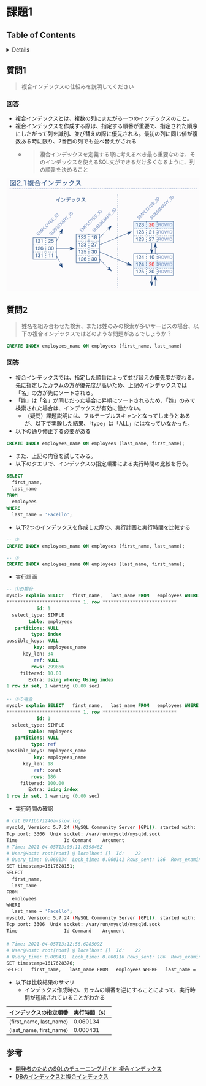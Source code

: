 # 課題1

## Table of Contents
<!-- START doctoc generated TOC please keep comment here to allow auto update -->
<!-- DON'T EDIT THIS SECTION, INSTEAD RE-RUN doctoc TO UPDATE -->
<details>
<summary>Details</summary>

- [質問1](#%E8%B3%AA%E5%95%8F1)
  - [回答](#%E5%9B%9E%E7%AD%94)
- [質問2](#%E8%B3%AA%E5%95%8F2)
  - [回答](#%E5%9B%9E%E7%AD%94-1)
- [参考](#%E5%8F%82%E8%80%83)

</details>
<!-- END doctoc generated TOC please keep comment here to allow auto update -->

## 質問1

> 複合インデックスの仕組みを説明してください

### 回答

- 複合インデックスとは、複数の列にまたがる一つのインデックスのこと。
- 複合インデックスを作成する際は、指定する順番が重要で、指定された順序にしたがって列を識別、並び替えの際に優先される。最初の列に同じ値が複数ある時に限り、2番目の列でも並べ替えがされる
  - > 複合インデックスを定義する際に考えるべき最も重要なのは、そのインデックスを使えるSQL文ができるだけ多くなるように、列の順番を決めること

![](../../../assets/multiple_index.png)

## 質問2

> 姓名を組み合わせた検索、または姓のみの検索が多いサービスの場合、以下の複合インデックスではどのような問題があるでしょうか？

```sql
CREATE INDEX employees_name ON employees (first_name, last_name)
```

### 回答

- 複合インデックスでは、指定した順番によって並び替えの優先度が変わる。先に指定したカラムの方が優先度が高いため、上記のインデックスでは「名」の方が先にソートされる。
- 「姓」は「名」が同じだった場合に昇順にソートされるため、「姓」のみで検索された場合は、インデックスが有効に働かない。
  - （疑問）課題説明には、フルテーブルスキャンとなってしまうとあるが、以下で実験した結果、「type」は「ALL」にはなっていなかった。
- 以下の通り修正する必要がある

```sql
CREATE INDEX employees_name ON employees (last_name, first_name);
```

- また、上記の内容を試してみる。
- 以下のクエリで、インデックスの指定順番による実行時間の比較を行う。

```sql
SELECT
  first_name,
  last_name
FROM
  employees
WHERE
  last_name = 'Facello';
```

- 以下2つのインデックスを作成した際の、実行計画と実行時間を比較する

```sql
-- ①
CREATE INDEX employees_name ON employees (first_name, last_name);
```

```sql
-- ②
CREATE INDEX employees_name ON employees (last_name, first_name);
```

- 実行計画

```sql
-- ①の場合
mysql> explain SELECT   first_name,   last_name FROM   employees WHERE   last_name = 'Facello'\G
*************************** 1. row ***************************
           id: 1
  select_type: SIMPLE
        table: employees
   partitions: NULL
         type: index
possible_keys: NULL
          key: employees_name
      key_len: 34
          ref: NULL
         rows: 299866
     filtered: 10.00
        Extra: Using where; Using index
1 row in set, 1 warning (0.00 sec)

-- ②の場合
mysql> explain SELECT   first_name,   last_name FROM   employees WHERE   last_name = 'Facello'\G
*************************** 1. row ***************************
           id: 1
  select_type: SIMPLE
        table: employees
   partitions: NULL
         type: ref
possible_keys: employees_name
          key: employees_name
      key_len: 18
          ref: const
         rows: 186
     filtered: 100.00
        Extra: Using index
1 row in set, 1 warning (0.00 sec)
```

- 実行時間の確認

```bash
# cat 0771bb71246a-slow.log
mysqld, Version: 5.7.24 (MySQL Community Server (GPL)). started with:
Tcp port: 3306  Unix socket: /var/run/mysqld/mysqld.sock
Time                 Id Command    Argument
# Time: 2021-04-05T13:09:11.839848Z
# User@Host: root[root] @ localhost []  Id:    22
# Query_time: 0.060134  Lock_time: 0.000141 Rows_sent: 186  Rows_examined: 300024
SET timestamp=1617628151;
SELECT
  first_name,
  last_name
FROM
  employees
WHERE
  last_name = 'Facello';
mysqld, Version: 5.7.24 (MySQL Community Server (GPL)). started with:
Tcp port: 3306  Unix socket: /var/run/mysqld/mysqld.sock
Time                 Id Command    Argument

# Time: 2021-04-05T13:12:56.628509Z
# User@Host: root[root] @ localhost []  Id:    22
# Query_time: 0.000431  Lock_time: 0.000116 Rows_sent: 186  Rows_examined: 186
SET timestamp=1617628376;
SELECT   first_name,   last_name FROM   employees WHERE   last_name = 'Facello';
```

- 以下は比較結果のサマリ
  - インデックス作成時の、カラムの順番を逆にすることによって、実行時間が短縮されていることがわかる

|インデックスの指定順番|実行時間（s）|
|---|---|
|(first_name, last_name)|0.060134|
|(last_name, first_name)|0.000431|

## 参考

- [開発者のためのSQLのチューニングガイド 複合インデックス](https://use-the-index-luke.com/ja/sql/where-clause/the-equals-operator/concatenated-keys)
- [DBのインデックスと複合インデックス](https://qiita.com/towtow/items/4089dad004b7c25985e3)